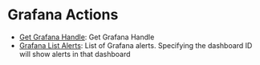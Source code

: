
# Grafana Actions
* [Get Grafana Handle](/Grafana/legos/grafana_get_handle/README.md): Get Grafana Handle
* [Grafana List Alerts](/Grafana/legos/grafana_list_alerts/README.md): List of Grafana alerts. Specifying the dashboard ID will show alerts in that dashboard
